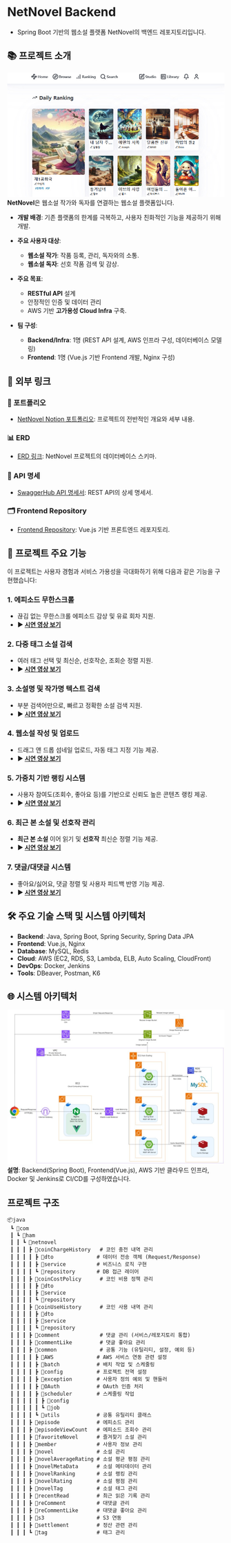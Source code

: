 # NetNovel Backend
- Spring Boot 기반의 웹소설 플랫폼 NetNovel의 백엔드 레포지토리입니다.


## 📚 프로젝트 소개
![alt text](images/home.jpg)
**NetNovel**은 웹소설 작가와 독자를 연결하는 웹소설 플랫폼입니다.

- **개발 배경**: 기존 플랫폼의 한계를 극복하고, 사용자 친화적인 기능을 제공하기 위해 개발.
- **주요 사용자 대상**: 
  - **웹소설 작가**: 작품 등록, 관리, 독자와의 소통.
  - **웹소설 독자**: 선호 작품 검색 및 감상.
- **주요 목표**: 
  - **RESTful API** 설계
  - 안정적인 인증 및 데이터 관리 
  - AWS 기반 **고가용성 Cloud Infra** 구축.


- **팀 구성**:
  - **Backend/Infra**: 1명 (REST API 설계, AWS 인프라 구성, 데이터베이스 모델링)
  - **Frontend**: 1명 (Vue.js 기반 Frontend 개발, Nginx 구성)


## 📎 외부 링크

### 📄 포트폴리오
- [NetNovel Notion 포트폴리오](https://fifth-failing-a3e.notion.site/Net-Novel-14b102cd4e138060ae0ae7f3d6624bab): 프로젝트의 전반적인 개요와 세부 내용.

### 📊 ERD
- [ERD 링크](https://www.erdcloud.com/d/YTDMvwQj7CCJDEsm7): NetNovel 프로젝트의 데이터베이스 스키마.

### 📜 API 명세
- [SwaggerHub API 명세서](https://app.swaggerhub.com/apis/SKYJS135/net-novel/v1): REST API의 상세 명세서.

### 🗂️ Frontend Repository
- [Frontend Repository](https://github.com/Ham-Novel/net-novel-frontend): Vue.js 기반 프론트엔드 레포지토리.

## 📌 **프로젝트 주요 기능**

이 프로젝트는 사용자 경험과 서비스 가용성을 극대화하기 위해 다음과 같은 기능을 구현했습니다:

### 1. **에피소드 무한스크롤**
- 끊김 없는 무한스크롤 에피소드 감상 및 유료 회차 지원.
- **▶️ [시연 영상 보기](https://drive.google.com/file/d/1TD1dlra0ZeFq65hHmaJM25NcXVjBCtV5/view?usp=sharing)**

### 2. **다중 태그 소설 검색**
- 여러 태그 선택 및 최신순, 선호작순, 조회순 정렬 지원.
- **▶️ [시연 영상 보기](https://drive.google.com/file/d/11R9ypi2hLHnvKDzVyHDqRnLLbTzHXohO/view?usp=drive_link)**

### 3. **소설명 및 작가명 텍스트 검색**
- 부분 검색어만으로, 빠르고 정확한 소설 검색 지원.
- **▶️ [시연 영상 보기](https://drive.google.com/file/d/1oYdTGFA4VcmiSfnI6HdU91xYfGxPk0wk/view?usp=sharing)**

### 4. **웹소설 작성 및 업로드**
- 드래그 앤 드롭 섬네일 업로드, 자동 태그 지정 기능 제공.
- **▶️ [시연 영상 보기](https://drive.google.com/file/d/10pf0fZ5Rl2h0Ubdn2BG4tDp2eMe7qQcC/view?usp=sharing)**

### 5. **가중치 기반 랭킹 시스템**
- 사용자 참여도(조회수, 좋아요 등)를 기반으로 신뢰도 높은 콘텐츠 랭킹 제공.
- **▶️ [시연 영상 보기](https://drive.google.com/file/d/18JxtQhm8m5uPWYsBvU5azjhRESwK4LYD/view?usp=sharing)**

### 6. **최근 본 소설 및 선호작 관리**
- **최근 본 소설** 이어 읽기 및 **선호작** 최신순 정렬 기능 제공.
- **▶️ [시연 영상 보기](https://drive.google.com/file/d/1ihczB0ln0sBzPnIUC4n2y5j8lukquGLe/view?usp=sharing)**

### 7. **댓글/대댓글 시스템**
- 좋아요/싫어요, 댓글 정렬 및 사용자 피드백 반영 기능 제공.
- **▶️ [시연 영상 보기](https://drive.google.com/file/d/1eqd9BGuxxr_nyu6vEgoIa9BgnyXwdNRL/view?usp=sharing)**




## 🛠️ 주요 기술 스택 및 시스템 아키텍처
- **Backend**: Java, Spring Boot, Spring Security, Spring Data JPA  
- **Frontend**: Vue.js, Nginx  
- **Database**: MySQL, Redis  
- **Cloud**: AWS (EC2, RDS, S3, Lambda, ELB, Auto Scaling, CloudFront)  
- **DevOps**: Docker, Jenkins  
- **Tools**: DBeaver, Postman, K6  





## 🌐 시스템 아키텍처


<img src="images/system_architecture.jpg" alt="시스템 아키텍처" width="600" > **설명**: Backend(Spring Boot), Frontend(Vue.js), AWS 기반 클라우드 인프라, Docker 및 Jenkins로 CI/CD를 구성하였습니다.
>




## 프로젝트 구조

```
📦java
 ┗ 📂com
 ┃ ┗ 📂ham
 ┃ ┃ ┗ 📂netnovel
 ┃ ┃ ┃ ┣ 📂coinChargeHistory   # 코인 충전 내역 관리 
 ┃ ┃ ┃ ┃ ┣ 📂dto              # 데이터 전송 객체 (Request/Response)
 ┃ ┃ ┃ ┃ ┣ 📂service          # 비즈니스 로직 구현
 ┃ ┃ ┃ ┃ ┗ 📂repository       # DB 접근 레이어
 ┃ ┃ ┃ ┣ 📂coinCostPolicy      # 코인 비용 정책 관리 
 ┃ ┃ ┃ ┃ ┣ 📂dto
 ┃ ┃ ┃ ┃ ┣ 📂service
 ┃ ┃ ┃ ┃ ┗ 📂repository
 ┃ ┃ ┃ ┣ 📂coinUseHistory      # 코인 사용 내역 관리 
 ┃ ┃ ┃ ┃ ┣ 📂dto
 ┃ ┃ ┃ ┃ ┣ 📂service
 ┃ ┃ ┃ ┃ ┗ 📂repository
 ┃ ┃ ┃ ┣ 📂comment             # 댓글 관리 (서비스/레포지토리 통합)
 ┃ ┃ ┃ ┣ 📂commentLike         # 댓글 좋아요 관리
 ┃ ┃ ┃ ┣ 📂common              # 공통 기능 (유틸리티, 설정, 예외 등)
 ┃ ┃ ┃ ┃ ┣ 📂AWS              # AWS 서비스 연동 관련 설정
 ┃ ┃ ┃ ┃ ┣ 📂batch            # 배치 작업 및 스케줄링
 ┃ ┃ ┃ ┃ ┣ 📂config           # 프로젝트 전역 설정
 ┃ ┃ ┃ ┃ ┣ 📂exception        # 사용자 정의 예외 및 핸들러
 ┃ ┃ ┃ ┃ ┣ 📂OAuth            # OAuth 인증 처리
 ┃ ┃ ┃ ┃ ┣ 📂scheduler        # 스케줄링 작업
 ┃ ┃ ┃ ┃ ┃ ┣ 📂config
 ┃ ┃ ┃ ┃ ┃ ┗ 📂job
 ┃ ┃ ┃ ┃ ┗ 📂utils            # 공통 유틸리티 클래스
 ┃ ┃ ┃ ┣ 📂episode            # 에피소드 관리
 ┃ ┃ ┃ ┣ 📂episodeViewCount   # 에피소드 조회수 관리
 ┃ ┃ ┃ ┣ 📂favoriteNovel      # 즐겨찾기 소설 관리
 ┃ ┃ ┃ ┣ 📂member             # 사용자 정보 관리
 ┃ ┃ ┃ ┣ 📂novel              # 소설 관리
 ┃ ┃ ┃ ┣ 📂novelAverageRating # 소설 평균 평점 관리
 ┃ ┃ ┃ ┣ 📂novelMetaData      # 소설 메타데이터 관리
 ┃ ┃ ┃ ┣ 📂novelRanking       # 소설 랭킹 관리
 ┃ ┃ ┃ ┣ 📂novelRating        # 소설 평점 관리
 ┃ ┃ ┃ ┣ 📂novelTag           # 소설 태그 관리
 ┃ ┃ ┃ ┣ 📂recentRead         # 최근 읽은 기록 관리
 ┃ ┃ ┃ ┣ 📂reComment          # 대댓글 관리
 ┃ ┃ ┃ ┣ 📂reCommentLike      # 대댓글 좋아요 관리
 ┃ ┃ ┃ ┣ 📂s3                 # S3 연동
 ┃ ┃ ┃ ┣ 📂settlement         # 정산 관련 관리
 ┃ ┃ ┃ ┗ 📂tag                # 태그 관리

```

